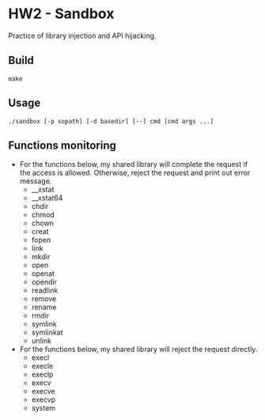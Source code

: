 # HW2 - Sandbox
Practice of library injection and API hijacking. 

## Build
```
make
```    
## Usage
```
./sandbox [-p sopath] [-d basedir] [--] cmd [cmd args ...]
```
## Functions monitoring
* For the functions below, my shared library will complete the request if the access is allowed. Otherwise, reject the request and print out error message.
    * __xstat
    * __xstat64
    * chdir
    * chmod
    * chown
    * creat
    * fopen
    * link
    * mkdir
    * open
    * openat
    * opendir
    * readlink
    * remove
    * rename
    * rmdir
    * symlink
    * symlinkat
    * unlink
* For the functions below, my shared library will reject the request directly.
    * execl
    * execle
    * execlp
    * execv
    * execve
    * execvp
    * system